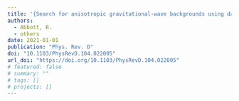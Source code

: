 ```yaml
---
title: '{Search for anisotropic gravitational-wave backgrounds using data from Advanced LIGO and Advanced Virgo\textquoteright{}s first three observing runs}'
authors:
  - Abbott, R.
  - others
date: 2021-01-01
publication: "Phys. Rev. D"
doi: "10.1103/PhysRevD.104.022005"
url_doi: "https://doi.org/10.1103/PhysRevD.104.022005"
# featured: false
# summary: ""
# tags: []
# projects: []
---
```

